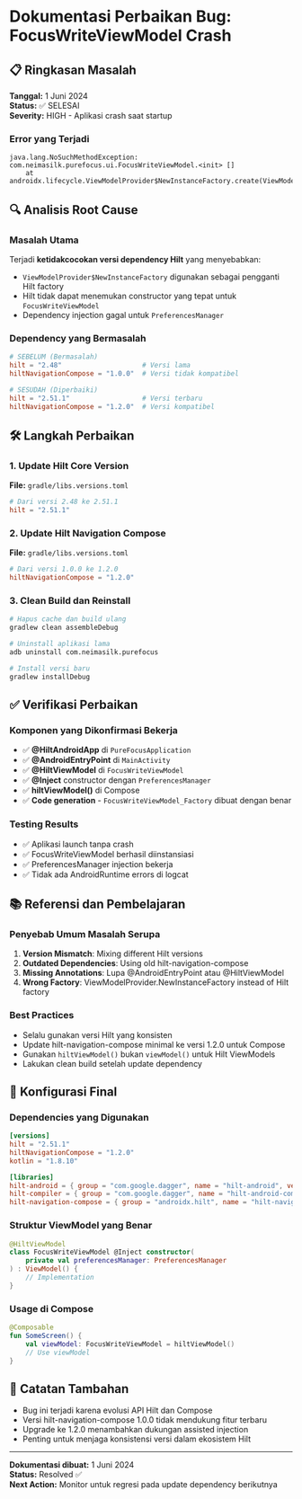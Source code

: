 # Dokumentasi Perbaikan Bug: FocusWriteViewModel Crash

## 📋 Ringkasan Masalah

**Tanggal:** 1 Juni 2024  
**Status:** ✅ SELESAI  
**Severity:** HIGH - Aplikasi crash saat startup  

### Error yang Terjadi
```
java.lang.NoSuchMethodException: com.neimasilk.purefocus.ui.FocusWriteViewModel.<init> []
    at androidx.lifecycle.ViewModelProvider$NewInstanceFactory.create(ViewModelProvider.kt:202)
```

## 🔍 Analisis Root Cause

### Masalah Utama
Terjadi **ketidakcocokan versi dependency Hilt** yang menyebabkan:
- `ViewModelProvider$NewInstanceFactory` digunakan sebagai pengganti Hilt factory
- Hilt tidak dapat menemukan constructor yang tepat untuk `FocusWriteViewModel`
- Dependency injection gagal untuk `PreferencesManager`

### Dependency yang Bermasalah
```toml
# SEBELUM (Bermasalah)
hilt = "2.48"                    # Versi lama
hiltNavigationCompose = "1.0.0"  # Versi tidak kompatibel

# SESUDAH (Diperbaiki)
hilt = "2.51.1"                  # Versi terbaru
hiltNavigationCompose = "1.2.0"  # Versi kompatibel
```

## 🛠️ Langkah Perbaikan

### 1. Update Hilt Core Version
**File:** `gradle/libs.versions.toml`
```toml
# Dari versi 2.48 ke 2.51.1
hilt = "2.51.1"
```

### 2. Update Hilt Navigation Compose
**File:** `gradle/libs.versions.toml`
```toml
# Dari versi 1.0.0 ke 1.2.0
hiltNavigationCompose = "1.2.0"
```

### 3. Clean Build dan Reinstall
```bash
# Hapus cache dan build ulang
gradlew clean assembleDebug

# Uninstall aplikasi lama
adb uninstall com.neimasilk.purefocus

# Install versi baru
gradlew installDebug
```

## ✅ Verifikasi Perbaikan

### Komponen yang Dikonfirmasi Bekerja
- ✅ **@HiltAndroidApp** di `PureFocusApplication`
- ✅ **@AndroidEntryPoint** di `MainActivity`
- ✅ **@HiltViewModel** di `FocusWriteViewModel`
- ✅ **@Inject** constructor dengan `PreferencesManager`
- ✅ **hiltViewModel()** di Compose
- ✅ **Code generation** - `FocusWriteViewModel_Factory` dibuat dengan benar

### Testing Results
- ✅ Aplikasi launch tanpa crash
- ✅ FocusWriteViewModel berhasil diinstansiasi
- ✅ PreferencesManager injection bekerja
- ✅ Tidak ada AndroidRuntime errors di logcat

## 📚 Referensi dan Pembelajaran

### Penyebab Umum Masalah Serupa
1. **Version Mismatch**: Mixing different Hilt versions
2. **Outdated Dependencies**: Using old hilt-navigation-compose
3. **Missing Annotations**: Lupa @AndroidEntryPoint atau @HiltViewModel
4. **Wrong Factory**: ViewModelProvider.NewInstanceFactory instead of Hilt factory

### Best Practices
- Selalu gunakan versi Hilt yang konsisten
- Update hilt-navigation-compose minimal ke versi 1.2.0 untuk Compose
- Gunakan `hiltViewModel()` bukan `viewModel()` untuk Hilt ViewModels
- Lakukan clean build setelah update dependency

## 🔧 Konfigurasi Final

### Dependencies yang Digunakan
```toml
[versions]
hilt = "2.51.1"
hiltNavigationCompose = "1.2.0"
kotlin = "1.8.10"

[libraries]
hilt-android = { group = "com.google.dagger", name = "hilt-android", version.ref = "hilt" }
hilt-compiler = { group = "com.google.dagger", name = "hilt-android-compiler", version.ref = "hilt" }
hilt-navigation-compose = { group = "androidx.hilt", name = "hilt-navigation-compose", version.ref = "hiltNavigationCompose" }
```

### Struktur ViewModel yang Benar
```kotlin
@HiltViewModel
class FocusWriteViewModel @Inject constructor(
    private val preferencesManager: PreferencesManager
) : ViewModel() {
    // Implementation
}
```

### Usage di Compose
```kotlin
@Composable
fun SomeScreen() {
    val viewModel: FocusWriteViewModel = hiltViewModel()
    // Use viewModel
}
```

## 📝 Catatan Tambahan

- Bug ini terjadi karena evolusi API Hilt dan Compose
- Versi hilt-navigation-compose 1.0.0 tidak mendukung fitur terbaru
- Upgrade ke 1.2.0 menambahkan dukungan assisted injection
- Penting untuk menjaga konsistensi versi dalam ekosistem Hilt

---
**Dokumentasi dibuat:** 1 Juni 2024  
**Status:** Resolved ✅  
**Next Action:** Monitor untuk regresi pada update dependency berikutnya